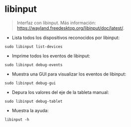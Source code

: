 # libinput

> Interfaz con libinput.
> Más información: <https://wayland.freedesktop.org/libinput/doc/latest/>.

- Lista todos los dispositivos reconocidos por libinput:

`sudo libinput list-devices`

- Imprime todos los eventos de libinput:

`sudo libinput debug-events`

- Muestra una GUI para visualizar los eventos de libinput:

`sudo libinput debug-gui`

- Depura los valores del eje de la tableta manual:

`sudo libinput debug-tablet`

- Muestra la ayuda:

`libinput -h`
